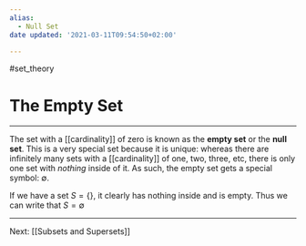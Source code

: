 ```yaml
---
alias:
  - Null Set
date updated: '2021-03-11T09:54:50+02:00'

---
```


#set_theory

# The Empty Set

---

The set with a [[cardinality]] of zero is known as the **empty set** or the **null set**. This is a very special set because it is unique: whereas there are infinitely many sets with a [[cardinality]] of one, two, three, etc, there is only one set with _nothing_ inside of it. As such, the empty set gets a special symbol: $\emptyset$.

If we have a set $S = \{\}$, it clearly has nothing inside and is empty. Thus we can write that $S = \emptyset$

---

Next: [[Subsets and Supersets]]

